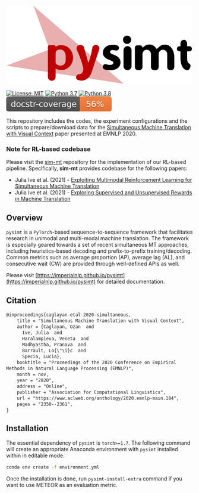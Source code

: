 ![pysimt](https://github.com/ImperialNLP/pysimt/blob/master/logo.png?raw=true "pysimt")

[![License: MIT](https://img.shields.io/badge/License-MIT-yellow.svg)](https://opensource.org/licenses/MIT)
[![Python 3.7](https://img.shields.io/badge/python-3.7-blue.svg)](https://www.python.org/downloads/release/python-370/)
[![Python 3.8](https://img.shields.io/badge/python-3.8-blue.svg)](https://www.python.org/downloads/release/python-380/)
[![Documentation coverage](<https://github.com/ImperialNLP/pysimt/blob/master/doccov.svg>)](https://github.com/HunterMcGushion/docstr_coverage)

This repository includes the codes, the experiment configurations and the scripts
to prepare/download data for the [Simultaneous Machine Translation with Visual Context](https://www.aclweb.org/anthology/2020.emnlp-main.184.pdf)
paper presented at EMNLP 2020.

### Note for RL-based codebase

Please visit the [sim-mt](https://github.com/ImperialNLP/sim-mt) repository for the implementation of our RL-based pipeline. Specifically, **sim-mt** provides codebase for the following papers:

- Julia Ive et al. (2021) - [Exploiting Multimodal Reinforcement Learning for Simultaneous Machine Translation](https://arxiv.org/abs/2102.11403)
- Julia Ive et al. (2021) - [Exploring Supervised and Unsupervised Rewards in Machine Translation](https://arxiv.org/pdf/2102.11387.pdf)


## Overview

`pysimt` is a `PyTorch`-based sequence-to-sequence framework that facilitates
research in unimodal and multi-modal machine translation. The framework
is especially geared towards a set of recent simultaneous MT approaches, including
heuristics-based decoding and prefix-to-prefix training/decoding. Common metrics
such as average proportion (AP), average lag (AL), and consecutive wait (CW)
are provided through well-defined APIs as well.

Please visit [https://imperialnlp.github.io/pysimt](https://imperialnlp.github.io/pysimt)
for detailed documentation.


## Citation

```
@inproceedings{caglayan-etal-2020-simultaneous,
    title = "Simultaneous Machine Translation with Visual Context",
    author = {Caglayan, Ozan  and
      Ive, Julia  and
      Haralampieva, Veneta  and
      Madhyastha, Pranava  and
      Barrault, Lo{\"\i}c  and
      Specia, Lucia},
    booktitle = "Proceedings of the 2020 Conference on Empirical Methods in Natural Language Processing (EMNLP)",
    month = nov,
    year = "2020",
    address = "Online",
    publisher = "Association for Computational Linguistics",
    url = "https://www.aclweb.org/anthology/2020.emnlp-main.184",
    pages = "2350--2361",
}
```

## Installation
The essential dependency of `pysimt` is `torch>=1.7`. The following command
will create an appropriate Anaconda environment with `pysimt` installed within in editable mode.

```bash
conda env create -f environment.yml
```

Once the installation is done, run `pysimt-install-extra` command if you want
to use METEOR as an evaluation metric.
